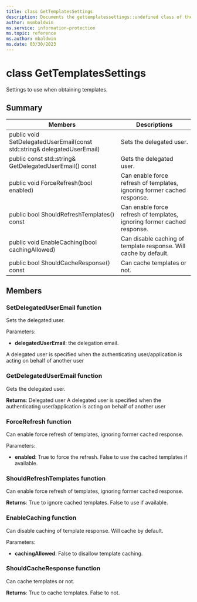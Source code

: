 ```yaml
---
title: class GetTemplatesSettings 
description: Documents the gettemplatessettings::undefined class of the Microsoft Information Protection (MIP) SDK.
author: msmbaldwin
ms.service: information-protection
ms.topic: reference
ms.author: mbaldwin
ms.date: 03/30/2023
---
```


# class GetTemplatesSettings 
Settings to use when obtaining templates.
  
## Summary
 Members                        | Descriptions                                
--------------------------------|---------------------------------------------
public void SetDelegatedUserEmail(const std::string& delegatedUserEmail)  |  Sets the delegated user.
public const std::string& GetDelegatedUserEmail() const  |  Gets the delegated user.
public void ForceRefresh(bool enabled)  |  Can enable force refresh of templates, ignoring former cached response.
public bool ShouldRefreshTemplates() const  |  Can enable force refresh of templates, ignoring former cached response.
public void EnableCaching(bool cachingAllowed)  |  Can disable caching of template response. Will cache by default.
public bool ShouldCacheResponse() const  |  Can cache templates or not.
  
## Members
  
### SetDelegatedUserEmail function
Sets the delegated user.

Parameters:  
* **delegatedUserEmail**: the delegation email.


A delegated user is specified when the authenticating user/application is acting on behalf of another user
  
### GetDelegatedUserEmail function
Gets the delegated user.

  
**Returns**: Delegated user
A delegated user is specified when the authenticating user/application is acting on behalf of another user
  
### ForceRefresh function
Can enable force refresh of templates, ignoring former cached response.

Parameters:  
* **enabled**: True to force the refresh. False to use the cached templates if available.


  
### ShouldRefreshTemplates function
Can enable force refresh of templates, ignoring former cached response.

  
**Returns**: True to ignore cached templates. False to use if available.
  
### EnableCaching function
Can disable caching of template response. Will cache by default.

Parameters:  
* **cachingAllowed**: False to disallow template caching.


  
### ShouldCacheResponse function
Can cache templates or not.

  
**Returns**: True to cache templates. False to not.